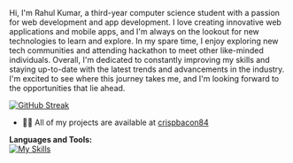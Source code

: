 






Hi, I'm Rahul Kumar, a third-year computer science student with a passion for web development and app development. I love creating innovative web applications and mobile apps, and I'm always on the lookout for new technologies to learn and explore.
In my spare time, I enjoy exploring new tech communities and attending hackathon to meet other like-minded individuals. 
Overall, I'm dedicated to constantly improving my skills and staying up-to-date with the latest trends and advancements in the industry. I'm excited to see where this journey takes me, and I'm looking forward to the opportunities that lie ahead.


[![GitHub Streak](https://github-readme-streak-stats.herokuapp.com/?user=CrisPBacon84&theme=dark)](https://github.com/DenverCoder1/github-readme-streak-stats)

- 👨‍💻 All of my projects are available at [crispbacon84](https://crispbacon84.github.io)

**Languages and Tools:**  
[![My Skills](https://skillicons.dev/icons?i=js,html,css)](https://skillicons.dev)












